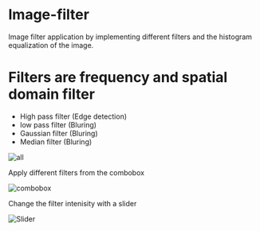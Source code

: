 # Image-filter
Image filter application by implementing different filters and the histogram  equalization of the image.


# Filters are frequency and spatial domain filter
- High pass filter (Edge detection)
- low pass filter  (Bluring)
- Gaussian filter  (Bluring)
- Median filter    (Bluring)

![all](https://user-images.githubusercontent.com/61357643/169042154-9d5d3958-dfe2-4ba5-aff1-5b7cbee12aac.jpeg)

 Apply different filters from the combobox
 
 ![combobox](https://user-images.githubusercontent.com/61357643/169042857-a19386ac-21f7-4248-b1da-8e886ae8ca7d.jpeg)
 
 Change the filter intenisity with a slider 
 
 ![Slider](https://user-images.githubusercontent.com/61357643/169042956-eec6327c-a607-483c-8503-597d967d3e99.jpeg)


 

